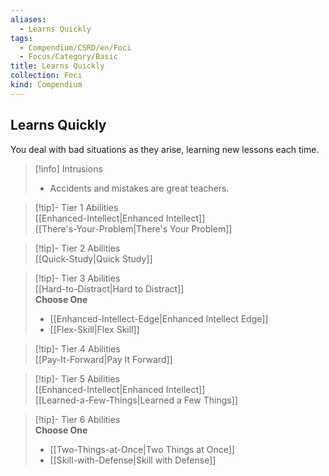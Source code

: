```yaml
---
aliases:
  - Learns Quickly
tags:
  - Compendium/CSRD/en/Foci
  - Focus/Category/Basic
title: Learns Quickly
collection: Foci
kind: Compendium
---
```

## Learns Quickly  
You deal with bad situations as they arise, learning new lessons each time.  

>[!info] Intrusions  
>- Accidents and mistakes are great teachers.  


>[!tip]- Tier 1 Abilities  
> [[Enhanced-Intellect|Enhanced Intellect]]  
> [[There's-Your-Problem|There's Your Problem]]  


>[!tip]- Tier 2 Abilities  
> [[Quick-Study|Quick Study]]  


>[!tip]- Tier 3 Abilities  
> [[Hard-to-Distract|Hard to Distract]]  
> **Choose One**  
>- [[Enhanced-Intellect-Edge|Enhanced Intellect Edge]]  
>- [[Flex-Skill|Flex Skill]]  


>[!tip]- Tier 4 Abilities  
> [[Pay-It-Forward|Pay It Forward]]  


>[!tip]- Tier 5 Abilities  
> [[Enhanced-Intellect|Enhanced Intellect]]  
> [[Learned-a-Few-Things|Learned a Few Things]]  


>[!tip]- Tier 6 Abilities  
> **Choose One**  
>- [[Two-Things-at-Once|Two Things at Once]]  
>- [[Skill-with-Defense|Skill with Defense]]